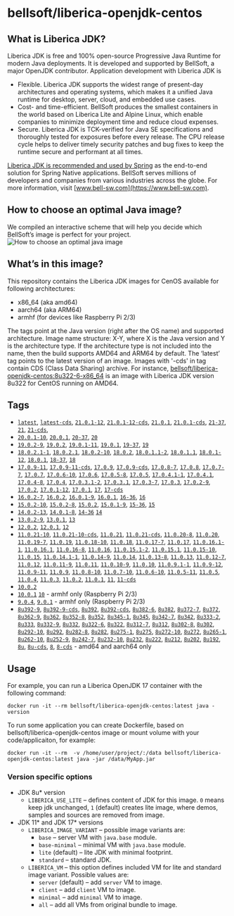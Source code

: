 # bellsoft/liberica-openjdk-centos

## What is Liberica JDK?
Liberica JDK is free and 100% open-source Progressive Java Runtime for modern Java deployments. It is developed and supported by BellSoft, a major OpenJDK contributor. Application development with Liberica JDK is

*  Flexible. Liberica JDK supports the widest range of present-day architectures and operating systems, which makes it a unified Java runtime for desktop, server, cloud, and embedded use cases.
* Cost- and time-efficient. BellSoft produces the smallest containers in the world based on Liberica Lite and Alpine Linux, which enable companies to minimize deployment time and reduce cloud expenses.
* Secure. Liberica JDK is TCK-verified for Java SE specifications and thoroughly tested for exposures before every release. The CPU release cycle helps to deliver timely security patches and bug fixes to keep the runtime secure and performant at all times.

[Liberica JDK is recommended and used by Spring](https://spring.io/quickstart) as the end-to-end solution for Spring Native applications.
BellSoft serves millions of developers and companies from various industries across the globe. For more information, visit [www.bell-sw.com](https://www.bell-sw.com).

## How to choose an optimal Java image?

We compiled an interactive scheme that will help you decide which BellSoft’s image is perfect for your project.
![How to choose an optimal java image](https://download.bell-sw.com/static/images/how-to-choose-optimal-java-image.jpg)

## What’s in this image?

This repository contains the Liberica JDK images for CenOS available for following architectures:

* x86_64 (aka amd64)
* aarch64 (aka ARM64)
* armhf (for devices like Raspberry Pi 2/3)

The tags point at the Java version (right after the OS name) and supported architecture.
Image name structure:
X-Y,
where X is the Java version and Y is the architecture type. If the architecture type is not included into the name, then the build supports AMD64 and ARM64 by default.
The ‘latest’ tag points to the latest version of an image. Images with '-cds' in tag contain CDS (Class Data Sharing) archive.
For instance, [bellsoft/liberica-openjdk-centos:8u322-6-x86_64](https://hub.docker.com/layers/bellsoft/liberica-openjdk-centos/8u322-6-x86_64/images/sha256-76ea3f6f0975757015262f8d8ee13caa9499178c3cc8faf899b0466cc43dbff8?context=explore) is an image with Liberica JDK version 8u322 for CentOS running on AMD64.

## Tags

* [`latest`](https://github.com/bell-sw/Liberica/blob/master/docker/repos/liberica-openjdk-centos/21/Dockerfile),
[`latest-cds`](https://github.com/bell-sw/Liberica/blob/master/docker/repos/liberica-openjdk-centos/21/Dockerfile),
[`21.0.1-12`](https://github.com/bell-sw/Liberica/blob/master/docker/repos/liberica-openjdk-centos/21/Dockerfile),
[`21.0.1-12-cds`](https://github.com/bell-sw/Liberica/blob/master/docker/repos/liberica-openjdk-centos/21/Dockerfile),
[`21.0.1`](https://github.com/bell-sw/Liberica/blob/master/docker/repos/liberica-openjdk-centos/21/Dockerfile),
[`21.0.1-cds`](https://github.com/bell-sw/Liberica/blob/master/docker/repos/liberica-openjdk-centos/21/Dockerfile),
[`21-37`](https://github.com/bell-sw/Liberica/blob/master/docker/repos/liberica-openjdk-centos/21/Dockerfile),
[`21`](https://github.com/bell-sw/Liberica/blob/master/docker/repos/liberica-openjdk-centos/21/Dockerfile),
[`21-cds`](https://github.com/bell-sw/Liberica/blob/master/docker/repos/liberica-openjdk-centos/21/Dockerfile),
* [`20.0.1-10`](https://github.com/bell-sw/Liberica/blob/master/docker/repos/liberica-openjdk-centos/old/20/Dockerfile),
[`20.0.1`](https://github.com/bell-sw/Liberica/blob/master/docker/repos/liberica-openjdk-centos/old/20/Dockerfile),
[`20-37`](https://github.com/bell-sw/Liberica/blob/master/docker/repos/liberica-openjdk-centos/old/20/Dockerfile),
[`20`](https://github.com/bell-sw/Liberica/blob/master/docker/repos/liberica-openjdk-centos/old/20/Dockerfile)
* [`19.0.2-9`](https://github.com/bell-sw/Liberica/blob/master/docker/repos/liberica-openjdk-centos/old/19/Dockerfile),
[`19.0.2`](https://github.com/bell-sw/Liberica/blob/master/docker/repos/liberica-openjdk-centos/old/19/Dockerfile),
[`19.0.1-11`](https://github.com/bell-sw/Liberica/blob/master/docker/repos/liberica-openjdk-centos/old/19/Dockerfile),
[`19.0.1`](https://github.com/bell-sw/Liberica/blob/master/docker/repos/liberica-openjdk-centos/old/19/Dockerfile),
[`19-37`](https://github.com/bell-sw/Liberica/blob/master/docker/repos/liberica-openjdk-centos/old/19/Dockerfile),
[`19`](https://github.com/bell-sw/Liberica/blob/master/docker/repos/liberica-openjdk-centos/old/19/Dockerfile)
* [`18.0.2.1-1`](https://github.com/bell-sw/Liberica/blob/master/docker/repos/liberica-openjdk-centos/old/18/Dockerfile),
[`18.0.2.1`](https://github.com/bell-sw/Liberica/blob/master/docker/repos/liberica-openjdk-centos/old/18/Dockerfile),
[`18.0.2-10`](https://github.com/bell-sw/Liberica/blob/master/docker/repos/liberica-openjdk-centos/old/18/Dockerfile),
[`18.0.2`](https://github.com/bell-sw/Liberica/blob/master/docker/repos/liberica-openjdk-centos/old/18/Dockerfile),
[`18.0.1.1-2`](https://github.com/bell-sw/Liberica/blob/master/docker/repos/liberica-openjdk-centos/old/18/Dockerfile),
[`18.0.1.1`](https://github.com/bell-sw/Liberica/blob/master/docker/repos/liberica-openjdk-centos/old/18/Dockerfile),
[`18.0.1-12`](https://github.com/bell-sw/Liberica/blob/master/docker/repos/liberica-openjdk-centos/old/18/Dockerfile),
[`18.0.1`](https://github.com/bell-sw/Liberica/blob/master/docker/repos/liberica-openjdk-centos/old/18/Dockerfile),
[`18-37`](https://github.com/bell-sw/Liberica/blob/master/docker/repos/liberica-openjdk-centos/old/18/Dockerfile),
[`18`](https://github.com/bell-sw/Liberica/blob/master/docker/repos/liberica-openjdk-centos/old/18/Dockerfile)
* [`17.0.9-11`](https://github.com/bell-sw/Liberica/blob/master/docker/repos/liberica-openjdk-centos/17/Dockerfile),
[`17.0.9-11-cds`](https://github.com/bell-sw/Liberica/blob/master/docker/repos/liberica-openjdk-centos/17/Dockerfile),
[`17.0.9`](https://github.com/bell-sw/Liberica/blob/master/docker/repos/liberica-openjdk-centos/17/Dockerfile),
[`17.0.9-cds`](https://github.com/bell-sw/Liberica/blob/master/docker/repos/liberica-openjdk-centos/17/Dockerfile),
[`17.0.8-7`](https://github.com/bell-sw/Liberica/blob/master/docker/repos/liberica-openjdk-centos/17/Dockerfile),
[`17.0.8`](https://github.com/bell-sw/Liberica/blob/master/docker/repos/liberica-openjdk-centos/17/Dockerfile),
[`17.0.7-7`](https://github.com/bell-sw/Liberica/blob/master/docker/repos/liberica-openjdk-centos/17/Dockerfile),
[`17.0.7`](https://github.com/bell-sw/Liberica/blob/master/docker/repos/liberica-openjdk-centos/17/Dockerfile),
[`17.0.6-10`](https://github.com/bell-sw/Liberica/blob/master/docker/repos/liberica-openjdk-centos/17/Dockerfile),
[`17.0.6`](https://github.com/bell-sw/Liberica/blob/master/docker/repos/liberica-openjdk-centos/17/Dockerfile),
[`17.0.5-8`](https://github.com/bell-sw/Liberica/blob/master/docker/repos/liberica-openjdk-centos/17/Dockerfile),
[`17.0.5`](https://github.com/bell-sw/Liberica/blob/master/docker/repos/liberica-openjdk-centos/17/Dockerfile),
[`17.0.4.1-1`](https://github.com/bell-sw/Liberica/blob/master/docker/repos/liberica-openjdk-centos/17/Dockerfile),
[`17.0.4.1`](https://github.com/bell-sw/Liberica/blob/master/docker/repos/liberica-openjdk-centos/17/Dockerfile),
[`17.0.4-8`](https://github.com/bell-sw/Liberica/blob/master/docker/repos/liberica-openjdk-centos/17/Dockerfile),
[`17.0.4`](https://github.com/bell-sw/Liberica/blob/master/docker/repos/liberica-openjdk-centos/17/Dockerfile),
[`17.0.3.1-2`](https://github.com/bell-sw/Liberica/blob/master/docker/repos/liberica-openjdk-centos/17/Dockerfile),
[`17.0.3.1`](https://github.com/bell-sw/Liberica/blob/master/docker/repos/liberica-openjdk-centos/17/Dockerfile),
[`17.0.3-7`](https://github.com/bell-sw/Liberica/blob/master/docker/repos/liberica-openjdk-centos/17/Dockerfile),
[`17.0.3`](https://github.com/bell-sw/Liberica/blob/master/docker/repos/liberica-openjdk-centos/17/Dockerfile),
[`17.0.2-9`](https://github.com/bell-sw/Liberica/blob/master/docker/repos/liberica-openjdk-centos/17/Dockerfile),
[`17.0.2`](https://github.com/bell-sw/Liberica/blob/master/docker/repos/liberica-openjdk-centos/17/Dockerfile),
[`17.0.1-12`](https://github.com/bell-sw/Liberica/blob/master/docker/repos/liberica-openjdk-centos/17/Dockerfile),
[`17.0.1`](https://github.com/bell-sw/Liberica/blob/master/docker/repos/liberica-openjdk-centos/17/Dockerfile),
[`17`](https://github.com/bell-sw/Liberica/blob/master/docker/repos/liberica-openjdk-centos/17/Dockerfile),
[`17-cds`](https://github.com/bell-sw/Liberica/blob/master/docker/repos/liberica-openjdk-centos/17/Dockerfile)
* [`16.0.2-7`](https://github.com/bell-sw/Liberica/blob/master/docker/repos/liberica-openjdk-centos/old/16/Dockerfile),
[`16.0.2`](https://github.com/bell-sw/Liberica/blob/master/docker/repos/liberica-openjdk-centos/old/16/Dockerfile),
[`16.0.1-9`](https://github.com/bell-sw/Liberica/blob/master/docker/repos/liberica-openjdk-centos/old/16/Dockerfile),
[`16.0.1`](https://github.com/bell-sw/Liberica/blob/master/docker/repos/liberica-openjdk-centos/old/16/Dockerfile),
[`16-36`](https://github.com/bell-sw/Liberica/blob/master/docker/repos/liberica-openjdk-centos/old/16/Dockerfile),
[`16`](https://github.com/bell-sw/Liberica/blob/master/docker/repos/liberica-openjdk-centos/old/16/Dockerfile)
* [`15.0.2-10`](https://github.com/bell-sw/Liberica/blob/master/docker/repos/liberica-openjdk-centos/old/15/Dockerfile),
[`15.0.2-8`](https://github.com/bell-sw/Liberica/blob/master/docker/repos/liberica-openjdk-centos/old/15/Dockerfile),
[`15.0.2`](https://github.com/bell-sw/Liberica/blob/master/docker/repos/liberica-openjdk-centos/old/15/Dockerfile),
[`15.0.1-9`](https://github.com/bell-sw/Liberica/blob/master/docker/repos/liberica-openjdk-centos/old/15/Dockerfile),
[`15-36`](https://github.com/bell-sw/Liberica/blob/master/docker/repos/liberica-openjdk-centos/old/15/Dockerfile),
[`15`](https://github.com/bell-sw/Liberica/blob/master/docker/repos/liberica-openjdk-centos/old/15/Dockerfile)
* [`14.0.2-13`](https://github.com/bell-sw/Liberica/blob/master/docker/repos/liberica-openjdk-centos/old/14/Dockerfile),
[`14.0.1-8`](https://github.com/bell-sw/Liberica/blob/master/docker/repos/liberica-openjdk-centos/old/14/Dockerfile),
[`14-36`](https://github.com/bell-sw/Liberica/blob/master/docker/repos/liberica-openjdk-centos/old/14.0.0/Dockerfile)
[`14`](https://github.com/bell-sw/Liberica/blob/master/docker/repos/liberica-openjdk-centos/old/14/Dockerfile)
* [`13.0.2-9`](https://github.com/bell-sw/Liberica/blob/master/docker/repos/liberica-openjdk-centos/old/13/Dockerfile),
[`13.0.1`](https://github.com/bell-sw/Liberica/blob/master/docker/repos/liberica-openjdk-centos/old/13.0.1/Dockerfile),
[`13`](https://github.com/bell-sw/Liberica/blob/master/docker/repos/liberica-openjdk-centos/old/13.0.0/Dockerfile)
* [`12.0.2`](https://github.com/bell-sw/Liberica/blob/master/docker/repos/liberica-openjdk-centos/old/12.0.2/Dockerfile),
[`12.0.1`](https://github.com/bell-sw/Liberica/blob/master/docker/repos/liberica-openjdk-centos/old/12.0.1/Dockerfile),
[`12`](https://github.com/bell-sw/Liberica/blob/master/docker/repos/liberica-openjdk-centos/old/12.0.0/Dockerfile)
* [`11.0.21-10`](https://github.com/bell-sw/Liberica/blob/master/docker/repos/liberica-openjdk-centos/11/Dockerfile),
[`11.0.21-10-cds`](https://github.com/bell-sw/Liberica/blob/master/docker/repos/liberica-openjdk-centos/11/Dockerfile),
[`11.0.21`](https://github.com/bell-sw/Liberica/blob/master/docker/repos/liberica-openjdk-centos/11/Dockerfile),
[`11.0.21-cds`](https://github.com/bell-sw/Liberica/blob/master/docker/repos/liberica-openjdk-centos/11/Dockerfile),
[`11.0.20-8`](https://github.com/bell-sw/Liberica/blob/master/docker/repos/liberica-openjdk-centos/11/Dockerfile),
[`11.0.20`](https://github.com/bell-sw/Liberica/blob/master/docker/repos/liberica-openjdk-centos/11/Dockerfile),
[`11.0.19-7`](https://github.com/bell-sw/Liberica/blob/master/docker/repos/liberica-openjdk-centos/11/Dockerfile),
[`11.0.19`](https://github.com/bell-sw/Liberica/blob/master/docker/repos/liberica-openjdk-centos/11/Dockerfile),
[`11.0.18-10`](https://github.com/bell-sw/Liberica/blob/master/docker/repos/liberica-openjdk-centos/11/Dockerfile),
[`11.0.18`](https://github.com/bell-sw/Liberica/blob/master/docker/repos/liberica-openjdk-centos/11/Dockerfile),
[`11.0.17-7`](https://github.com/bell-sw/Liberica/blob/master/docker/repos/liberica-openjdk-centos/11/Dockerfile),
[`11.0.17`](https://github.com/bell-sw/Liberica/blob/master/docker/repos/liberica-openjdk-centos/11/Dockerfile),
[`11.0.16.1-1`](https://github.com/bell-sw/Liberica/blob/master/docker/repos/liberica-openjdk-centos/11/Dockerfile),
[`11.0.16.1`](https://github.com/bell-sw/Liberica/blob/master/docker/repos/liberica-openjdk-centos/11/Dockerfile),
[`11.0.16-8`](https://github.com/bell-sw/Liberica/blob/master/docker/repos/liberica-openjdk-centos/11/Dockerfile),
[`11.0.16`](https://github.com/bell-sw/Liberica/blob/master/docker/repos/liberica-openjdk-centos/11/Dockerfile),
[`11.0.15.1-2`](https://github.com/bell-sw/Liberica/blob/master/docker/repos/liberica-openjdk-centos/11/Dockerfile),
[`11.0.15.1`](https://github.com/bell-sw/Liberica/blob/master/docker/repos/liberica-openjdk-centos/11/Dockerfile),
[`11.0.15-10`](https://github.com/bell-sw/Liberica/blob/master/docker/repos/liberica-openjdk-centos/11/Dockerfile),
[`11.0.15`](https://github.com/bell-sw/Liberica/blob/master/docker/repos/liberica-openjdk-centos/11/Dockerfile),
[`11.0.14.1-1`](https://github.com/bell-sw/Liberica/blob/master/docker/repos/liberica-openjdk-centos/11/Dockerfile),
[`11.0.14-9`](https://github.com/bell-sw/Liberica/blob/master/docker/repos/liberica-openjdk-centos/11/Dockerfile),
[`11.0.14`](https://github.com/bell-sw/Liberica/blob/master/docker/repos/liberica-openjdk-centos/11/Dockerfile),
[`11.0.13-8`](https://github.com/bell-sw/Liberica/blob/master/docker/repos/liberica-openjdk-centos/11/Dockerfile),
[`11.0.13`](https://github.com/bell-sw/Liberica/blob/master/docker/repos/liberica-openjdk-centos/11/Dockerfile),
[`11.0.12-7`](https://github.com/bell-sw/Liberica/blob/master/docker/repos/liberica-openjdk-centos/11/Dockerfile),
[`11.0.12`](https://github.com/bell-sw/Liberica/blob/master/docker/repos/liberica-openjdk-centos/11/Dockerfile),
[`11.0.11-9`](https://github.com/bell-sw/Liberica/blob/master/docker/repos/liberica-openjdk-centos/11/Dockerfile),
[`11.0.11`](https://github.com/bell-sw/Liberica/blob/master/docker/repos/liberica-openjdk-centos/11/Dockerfile),
[`11.0.10-9`](https://github.com/bell-sw/Liberica/blob/master/docker/repos/liberica-openjdk-centos/11/Dockerfile),
[`11.0.10`](https://github.com/bell-sw/Liberica/blob/master/docker/repos/liberica-openjdk-centos/11/Dockerfile),
[`11.0.9.1-1`](https://github.com/bell-sw/Liberica/blob/master/docker/repos/liberica-openjdk-centos/11/Dockerfile),
[`11.0.9-12`](https://github.com/bell-sw/Liberica/blob/master/docker/repos/liberica-openjdk-centos/11/Dockerfile),
[`11.0.9-11`](https://github.com/bell-sw/Liberica/blob/master/docker/repos/liberica-openjdk-centos/11/Dockerfile),
[`11.0.9`](https://github.com/bell-sw/Liberica/blob/master/docker/repos/liberica-openjdk-centos/11/Dockerfile),
[`11.0.8-10`](https://github.com/bell-sw/Liberica/blob/master/docker/repos/liberica-openjdk-centos/11/Dockerfile),
[`11.0.7-10`](https://github.com/bell-sw/Liberica/blob/master/docker/repos/liberica-openjdk-centos/11/Dockerfile),
[`11.0.6-10`](https://github.com/bell-sw/Liberica/blob/master/docker/repos/liberica-openjdk-centos/old/11.0.6/Dockerfile),
[`11.0.5-11`](https://github.com/bell-sw/Liberica/blob/master/docker/repos/liberica-openjdk-centos/old/11.0.5/Dockerfile),
[`11.0.5`](https://github.com/bell-sw/Liberica/blob/master/docker/repos/liberica-openjdk-centos/old/11.0.5/Dockerfile),
[`11.0.4`](https://github.com/bell-sw/Liberica/blob/master/docker/repos/liberica-openjdk-centos/old/11.0.4/Dockerfile),
[`11.0.3`](https://github.com/bell-sw/Liberica/blob/master/docker/repos/liberica-openjdk-centos/old/11.0.3/Dockerfile),
[`11.0.2`](https://github.com/bell-sw/Liberica/blob/master/docker/repos/liberica-openjdk-centos/old/11.0.2/Dockerfile),
[`11.0.1`](https://github.com/bell-sw/Liberica/blob/master/docker/repos/liberica-openjdk-centos/old/11.0.1/Dockerfile),
[`11`](https://github.com/bell-sw/Liberica/blob/master/docker/repos/liberica-openjdk-centos/11/Dockerfile),
[`11-cds`](https://github.com/bell-sw/Liberica/blob/master/docker/repos/liberica-openjdk-centos/11/Dockerfile)
* [`10.0.2`](https://github.com/bell-sw/Liberica/blob/master/docker/repos/liberica-openjdk-centos/old/10.0.2/Dockerfile)
* [`10.0.1`](https://github.com/bell-sw/Liberica/blob/master/docker/repos/liberica-openjdk-centos/old/10.0.1/Dockerfile)
[`10`](https://github.com/bell-sw/Liberica/blob/master/docker/repos/liberica-openjdk-centos/old/10.0.0/Dockerfile) - armhf only (Raspberry Pi 2/3)
* [`9.0.4`](https://github.com/bell-sw/Liberica/blob/master/docker/repos/liberica-openjdk-centos/old/9.0.4/Dockerfile),
[`9.0.1`](https://github.com/bell-sw/Liberica/blob/master/docker/repos/liberica-openjdk-centos/old/9.0.1/Dockerfile) - armhf only (Raspberry Pi 2/3)
* [`8u392-9`](https://github.com/bell-sw/Liberica/blob/master/docker/repos/liberica-openjdk-centos/8/Dockerfile),
[`8u392-9-cds`](https://github.com/bell-sw/Liberica/blob/master/docker/repos/liberica-openjdk-centos/8/Dockerfile),
[`8u392`](https://github.com/bell-sw/Liberica/blob/master/docker/repos/liberica-openjdk-centos/8/Dockerfile),
[`8u392-cds`](https://github.com/bell-sw/Liberica/blob/master/docker/repos/liberica-openjdk-centos/8/Dockerfile),
[`8u382-6`](https://github.com/bell-sw/Liberica/blob/master/docker/repos/liberica-openjdk-centos/8/Dockerfile),
[`8u382`](https://github.com/bell-sw/Liberica/blob/master/docker/repos/liberica-openjdk-centos/8/Dockerfile),
[`8u372-7`](https://github.com/bell-sw/Liberica/blob/master/docker/repos/liberica-openjdk-centos/8/Dockerfile),
[`8u372`](https://github.com/bell-sw/Liberica/blob/master/docker/repos/liberica-openjdk-centos/8/Dockerfile),
[`8u362-9`](https://github.com/bell-sw/Liberica/blob/master/docker/repos/liberica-openjdk-centos/8/Dockerfile),
[`8u362`](https://github.com/bell-sw/Liberica/blob/master/docker/repos/liberica-openjdk-centos/8/Dockerfile),
[`8u352-8`](https://github.com/bell-sw/Liberica/blob/master/docker/repos/liberica-openjdk-centos/8/Dockerfile),
[`8u352`](https://github.com/bell-sw/Liberica/blob/master/docker/repos/liberica-openjdk-centos/8/Dockerfile),
[`8u345-1`](https://github.com/bell-sw/Liberica/blob/master/docker/repos/liberica-openjdk-centos/8/Dockerfile),
[`8u345`](https://github.com/bell-sw/Liberica/blob/master/docker/repos/liberica-openjdk-centos/8/Dockerfile),
[`8u342-7`](https://github.com/bell-sw/Liberica/blob/master/docker/repos/liberica-openjdk-centos/8/Dockerfile),
[`8u342`](https://github.com/bell-sw/Liberica/blob/master/docker/repos/liberica-openjdk-centos/8/Dockerfile),
[`8u333-2`](https://github.com/bell-sw/Liberica/blob/master/docker/repos/liberica-openjdk-centos/8/Dockerfile),
[`8u333`](https://github.com/bell-sw/Liberica/blob/master/docker/repos/liberica-openjdk-centos/8/Dockerfile),
[`8u332-9`](https://github.com/bell-sw/Liberica/blob/master/docker/repos/liberica-openjdk-centos/8/Dockerfile),
[`8u332`](https://github.com/bell-sw/Liberica/blob/master/docker/repos/liberica-openjdk-centos/8/Dockerfile),
[`8u322-6`](https://github.com/bell-sw/Liberica/blob/master/docker/repos/liberica-openjdk-centos/8/Dockerfile),
[`8u322`](https://github.com/bell-sw/Liberica/blob/master/docker/repos/liberica-openjdk-centos/8/Dockerfile),
[`8u312-7`](https://github.com/bell-sw/Liberica/blob/master/docker/repos/liberica-openjdk-centos/8/Dockerfile),
[`8u312`](https://github.com/bell-sw/Liberica/blob/master/docker/repos/liberica-openjdk-centos/8/Dockerfile),
[`8u302-8`](https://github.com/bell-sw/Liberica/blob/master/docker/repos/liberica-openjdk-centos/8/Dockerfile),
[`8u302`](https://github.com/bell-sw/Liberica/blob/master/docker/repos/liberica-openjdk-centos/8/Dockerfile),
[`8u292-10`](https://github.com/bell-sw/Liberica/blob/master/docker/repos/liberica-openjdk-centos/8/Dockerfile),
[`8u292`](https://github.com/bell-sw/Liberica/blob/master/docker/repos/liberica-openjdk-centos/8/Dockerfile),
[`8u282-8`](https://github.com/bell-sw/Liberica/blob/master/docker/repos/liberica-openjdk-centos/8/Dockerfile),
[`8u282`](https://github.com/bell-sw/Liberica/blob/master/docker/repos/liberica-openjdk-centos/8/Dockerfile),
[`8u275-1`](https://github.com/bell-sw/Liberica/blob/master/docker/repos/liberica-openjdk-centos/8/Dockerfile),
[`8u275`](https://github.com/bell-sw/Liberica/blob/master/docker/repos/liberica-openjdk-centos/8/Dockerfile),
[`8u272-10`](https://github.com/bell-sw/Liberica/blob/master/docker/repos/liberica-openjdk-centos/8/Dockerfile),
[`8u272`](https://github.com/bell-sw/Liberica/blob/master/docker/repos/liberica-openjdk-centos/8/Dockerfile),
[`8u265-1`](https://github.com/bell-sw/Liberica/blob/master/docker/repos/liberica-openjdk-centos/8/Dockerfile),
[`8u262-10`](https://github.com/bell-sw/Liberica/blob/master/docker/repos/liberica-openjdk-centos/8/Dockerfile),
[`8u252-9`](https://github.com/bell-sw/Liberica/blob/master/docker/repos/liberica-openjdk-centos/8/Dockerfile),
[`8u242-7`](https://github.com/bell-sw/Liberica/blob/master/docker/repos/liberica-openjdk-centos/old/8u242/Dockerfile),
[`8u232-10`](https://github.com/bell-sw/Liberica/blob/master/docker/repos/liberica-openjdk-centos/old/8u232/Dockerfile),
[`8u232`](https://github.com/bell-sw/Liberica/blob/master/docker/repos/liberica-openjdk-centos/old/8u232/Dockerfile),
[`8u222`](https://github.com/bell-sw/Liberica/blob/master/docker/repos/liberica-openjdk-centos/old/8u222/Dockerfile),
[`8u212`](https://github.com/bell-sw/Liberica/blob/master/docker/repos/liberica-openjdk-centos/old/8u212/Dockerfile),
[`8u202`](https://github.com/bell-sw/Liberica/blob/master/docker/repos/liberica-openjdk-centos/old/8u202/Dockerfile),
[`8u192`](https://github.com/bell-sw/Liberica/blob/master/docker/repos/liberica-openjdk-centos/old/8u192/Dockerfile),
[`8u`](https://github.com/bell-sw/Liberica/blob/master/docker/repos/liberica-openjdk-centos/8/Dockerfile),
[`8u-cds`](https://github.com/bell-sw/Liberica/blob/master/docker/repos/liberica-openjdk-centos/8/Dockerfile),
[`8`](https://github.com/bell-sw/Liberica/blob/master/docker/repos/liberica-openjdk-centos/8/Dockerfile),
[`8-cds`](https://github.com/bell-sw/Liberica/blob/master/docker/repos/liberica-openjdk-centos/8/Dockerfile)   - amd64 and aarch64 only

## Usage

For example, you can run a Liberica OpenJDK 17 container with the following command:

 `docker run -it --rm bellsoft/liberica-openjdk-centos:latest java -version`

To run some application you can create Dockerfile, based on bellsoft/liberica-openjdk-centos image or mount volume with your code/applicaiton, for example:

 `docker run -it --rm  -v /home/user/project/:/data bellsoft/liberica-openjdk-centos:latest java -jar /data/MyApp.jar`

### Version specific options

* JDK 8u* version
  * `LIBERICA_USE_LITE` – defines content of JDK for this image. `0` means keep jdk unchanged, `1` (default) creates lite image, where demos, samples and sources are removed from image.
* JDK 11* and JDK 17* versions
  * `LIBERICA_IMAGE_VARIANT` – possible image variants are:
    * `base` – server VM with `java.base` module.
	* `base-minimal` – minimal VM with `java.base` module.
	* `lite` (default) – lite JDK with minimal footprint.
	* `standard` – standard JDK.
  * `LIBERICA_VM` – this option defines included VM for lite and standard image variant. Possible values are:
    * `server` (default) – add `server` VM to image.
	* `client` – add `client` VM to image.
	* `minimal` – add `minimal` VM to image.
	* `all` – add all VMs from original bundle to image.
